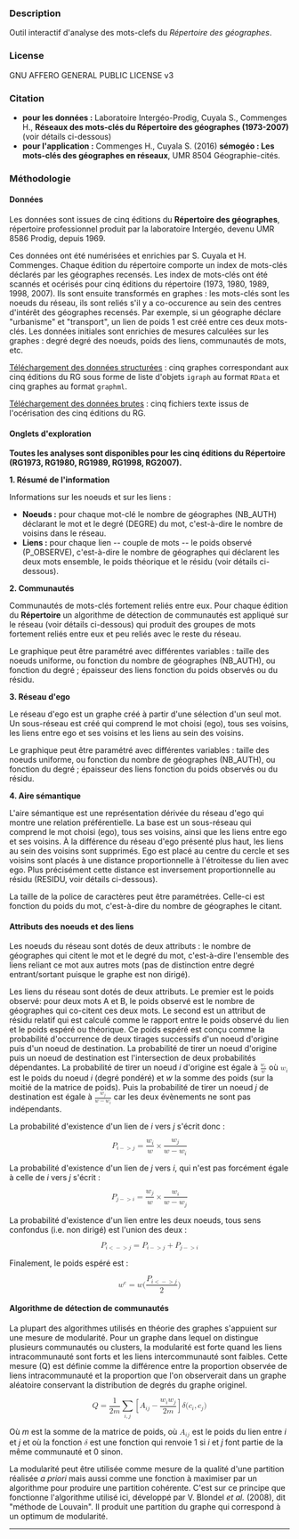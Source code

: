 
### Description
Outil interactif d'analyse des mots-clefs du *Répertoire des géographes*.

### License

GNU AFFERO GENERAL PUBLIC LICENSE v3

### Citation

- **pour les données :** Laboratoire Intergéo-Prodig, Cuyala S., Commenges H., **Réseaux des mots-clés du Répertoire des géographes (1973-2007)** (voir détails ci-dessous)
- **pour l'application :** Commenges H., Cuyala S. (2016) **sémogéo : Les mots-clés des géographes en réseaux**, UMR 8504 Géographie-cités.


### Méthodologie

#### Données

Les données sont issues de cinq éditions du **Répertoire des géographes**, répertoire professionnel produit par la laboratoire Intergéo, devenu UMR 8586 Prodig, depuis 1969.

Ces données ont été numérisées et enrichies par S. Cuyala et H. Commenges. Chaque édition du répertoire comporte un index de mots-clés déclarés par les géographes recensés. Les index de mots-clés ont été scannés et océrisés pour cinq éditions du répertoire (1973, 1980, 1989, 1998, 2007). Ils sont ensuite transformés en graphes : les mots-clés sont les noeuds du réseau, ils sont reliés s'il y a co-occurence au sein des centres d'intérêt des géographes recensés. Par exemple, si un géographe déclare "urbanisme" et "transport", un lien de poids 1 est créé entre ces deux mots-clés. Les données initiales sont enrichies de mesures calculées sur les graphes : degré degré des noeuds, poids des liens, communautés de mots, etc.

[Téléchargement des données structurées](https://github.com/hcommenges/semogeo/raw/master/BBDD_semogeo.zip) : cinq graphes correspondant aux cinq éditions du RG sous forme de liste d'objets `igraph` au format `RData` et cinq graphes au format `graphml`.

[Téléchargement des données brutes](https://github.com/hcommenges/semogeo/raw/master/Texte_Index.zip) : cinq fichiers texte issus de l'océrisation des cinq éditions du RG.

#### Onglets d'exploration

**Toutes les analyses sont disponibles pour les cinq éditions du Répertoire (RG1973, RG1980, RG1989, RG1998, RG2007).**

**1. Résumé de l'information** 

Informations sur les noeuds et sur les liens :

- **Noeuds :** pour chaque mot-clé le nombre de géographes (NB_AUTH) déclarant le mot et le degré (DEGRE) du mot, c'est-à-dire le nombre de voisins dans le réseau.
- **Liens :** pour chaque lien -- couple de mots -- le poids observé (P_OBSERVE), c'est-à-dire le nombre de géographes qui déclarent les deux mots ensemble, le poids théorique et le résidu (voir détails ci-dessous).


**2. Communautés** 

Communautés de mots-clés fortement reliés entre eux. Pour chaque édition du **Répertoire** un algorithme de détection de communautés est appliqué sur le réseau (voir détails ci-dessous) qui produit des groupes de mots fortement reliés entre eux et peu reliés avec le reste du réseau.

Le graphique peut être paramétré avec différentes variables : taille des noeuds uniforme, ou fonction du nombre de géographes (NB_AUTH), ou fonction du degré ; épaisseur des liens fonction du poids observés ou du résidu. 

**3. Réseau d'ego** 

Le réseau d'ego est un graphe créé à partir d'une sélection d'un seul mot. Un sous-réseau est créé qui comprend le mot choisi (ego), tous ses voisins, les liens entre ego et ses voisins et les liens au sein des voisins.

Le graphique peut être paramétré avec différentes variables : taille des noeuds uniforme, ou fonction du nombre de géographes (NB_AUTH), ou fonction du degré ; épaisseur des liens fonction du poids observés ou du résidu. 

**4. Aire sémantique** 

L'aire sémantique est une représentation dérivée du réseau d'ego qui montre une relation préférentielle. La base est un sous-réseau qui comprend le mot choisi (ego), tous ses voisins, ainsi que les liens entre ego et ses voisins. À la différence du réseau d'ego présenté plus haut, les liens au sein des voisins sont supprimés. Ego est placé au centre du cercle et ses voisins sont placés à une distance proportionnelle à l'étroitesse du lien avec ego. Plus précisément cette distance est inversement proportionnelle au résidu (RESIDU, voir détails ci-dessous).

La taille de la police de caractères peut être paramétrées. Celle-ci est fonction du poids du mot, c'est-à-dire du nombre de géographes le citant. 

#### Attributs des noeuds et des liens

Les noeuds du réseau sont dotés de deux attributs : le nombre de géographes qui citent le mot et le degré du mot, c'est-à-dire l'ensemble des liens reliant ce mot aux autres mots (pas de distinction entre degré entrant/sortant puisque le graphe est non dirigé). 

Les liens du réseau sont dotés de deux attributs. Le premier est le poids observé: pour deux mots A et B, le poids observé est le nombre de géographes qui co-citent ces deux mots. Le second est un attribut de résidu relatif qui est calculé comme le rapport entre le poids observé du lien et le poids espéré ou théorique. Ce poids espéré est conçu comme la probabilité d'occurrence de deux tirages successifs d'un noeud d'origine puis d'un noeud de destination. La probabilité de tirer un noeud d'origine puis un noeud de destination est l'intersection de deux probabilités dépendantes. La probabilité de tirer un noeud *i* d'origine est égale à <math xmlns="http://www.w3.org/1998/Math/MathML">
  <mfrac>
    <msub>
      <mi>w</mi>
      <mi>i</mi>
    </msub>
    <mi>w</mi>
  </mfrac>
</math> où <math xmlns="http://www.w3.org/1998/Math/MathML">
  <msub>
    <mi>w</mi>
    <mi>i</mi>
  </msub>
</math> est le poids du noeud *i* (degré pondéré) et *w* la somme des poids (sur la moitié de la matrice de poids). Puis la probabilité de tirer un noeud *j* de destination est égale à <math xmlns="http://www.w3.org/1998/Math/MathML">
  <mfrac>
    <msub>
      <mi>w</mi>
      <mi>j</mi>
    </msub>
    <mrow>
      <mi>w</mi>
      <mo>−</mo>
      <msub>
        <mi>w</mi>
        <mi>i</mi>
      </msub>
    </mrow>
  </mfrac>
</math> car les deux évènements ne sont pas indépendants. 

La probabilité d'existence d'un lien de *i* vers *j* s'écrit donc :

<math xmlns="http://www.w3.org/1998/Math/MathML" display="block">
  <msub>
    <mi>P</mi>
    <mrow class="MJX-TeXAtom-ORD">
      <mi>i</mi>
      <mo>&#x2212;<!-- − --></mo>
      <mo>&gt;</mo>
      <mi>j</mi>
    </mrow>
  </msub>
  <mo>=</mo>
  <mfrac>
    <msub>
      <mi>w</mi>
      <mi>i</mi>
    </msub>
    <mi>w</mi>
  </mfrac>
  <mo>&#x00D7;<!-- × --></mo>
  <mfrac>
    <msub>
      <mi>w</mi>
      <mi>j</mi>
    </msub>
    <mrow>
      <mi>w</mi>
      <mo>&#x2212;<!-- − --></mo>
      <msub>
        <mi>w</mi>
        <mi>i</mi>
      </msub>
    </mrow>
  </mfrac>
</math>

La probabilité d'existence d'un lien de *j* vers *i*, qui n'est pas forcément égale à celle de *i* vers *j* s'écrit :

<math xmlns="http://www.w3.org/1998/Math/MathML" display="block">
  <msub>
    <mi>P</mi>
    <mrow class="MJX-TeXAtom-ORD">
      <mi>j</mi>
      <mo>&#x2212;<!-- − --></mo>
      <mo>&gt;</mo>
      <mi>i</mi>
    </mrow>
  </msub>
  <mo>=</mo>
  <mfrac>
    <msub>
      <mi>w</mi>
      <mi>j</mi>
    </msub>
    <mi>w</mi>
  </mfrac>
  <mo>&#x00D7;<!-- × --></mo>
  <mfrac>
    <msub>
      <mi>w</mi>
      <mi>i</mi>
    </msub>
    <mrow>
      <mi>w</mi>
      <mo>&#x2212;<!-- − --></mo>
      <msub>
        <mi>w</mi>
        <mi>j</mi>
      </msub>
    </mrow>
  </mfrac>
</math>

La probabilité d'existence d'un lien entre les deux noeuds, tous sens confondus (i.e. non dirigé) est l'union des deux :

<math xmlns="http://www.w3.org/1998/Math/MathML" display="block">
  <msub>
    <mi>P</mi>
    <mrow class="MJX-TeXAtom-ORD">
      <mi>i</mi>
      <mo>&lt;</mo>
      <mo>&#x2212;<!-- − --></mo>
      <mo>&gt;</mo>
      <mi>j</mi>
    </mrow>
  </msub>
  <mo>=</mo>
  <msub>
    <mi>P</mi>
    <mrow class="MJX-TeXAtom-ORD">
      <mi>i</mi>
      <mo>&#x2212;<!-- − --></mo>
      <mo>&gt;</mo>
      <mi>j</mi>
    </mrow>
  </msub>
  <mo>+</mo>
  <msub>
    <mi>P</mi>
    <mrow class="MJX-TeXAtom-ORD">
      <mi>j</mi>
      <mo>&#x2212;<!-- − --></mo>
      <mo>&gt;</mo>
      <mi>i</mi>
    </mrow>
  </msub>
</math>

Finalement, le poids espéré est :

<math xmlns="http://www.w3.org/1998/Math/MathML" display="block">
  <msup>
    <mi>w</mi>
    <mrow class="MJX-TeXAtom-ORD">
      <mi>e</mi>
    </mrow>
  </msup>
  <mo>=</mo>
  <mi>w</mi>
  <mo stretchy="false">(</mo>
  <mfrac>
    <msub>
      <mi>P</mi>
      <mrow class="MJX-TeXAtom-ORD">
        <mi>i</mi>
        <mo>&lt;</mo>
        <mo>&#x2212;<!-- − --></mo>
        <mo>&gt;</mo>
        <mi>j</mi>
      </mrow>
    </msub>
    <mn>2</mn>
  </mfrac>
  <mo stretchy="false">)</mo>
</math>

#### Algorithme de détection de communautés

La plupart des algorithmes utilisés en théorie des graphes s'appuient sur une mesure de modularité. Pour un graphe dans lequel on distingue plusieurs communautés ou clusters, la modularité est forte quand les liens intracommunauté sont forts et les liens intercommunauté sont faibles. Cette mesure (Q) est définie comme la différence entre la proportion observée de liens intracommunauté et la proportion que l'on observerait dans un graphe aléatoire conservant la distribution de degrés du graphe originel.


<math xmlns="http://www.w3.org/1998/Math/MathML" display="block">
  <mi>Q</mi>
  <mo>=</mo>
  <mfrac>
    <mn>1</mn>
    <mrow>
      <mn>2</mn>
      <mi>m</mi>
    </mrow>
  </mfrac>
  <munder>
    <mo>&#x2211;<!-- ∑ --></mo>
    <mrow class="MJX-TeXAtom-ORD">
      <mi>i</mi>
      <mo>,</mo>
      <mi>j</mi>
    </mrow>
  </munder>
  <mrow class="MJX-TeXAtom-ORD">
    <mo maxsize="1.623em" minsize="1.623em">[</mo>
  </mrow>
  <msub>
    <mi>A</mi>
    <mrow class="MJX-TeXAtom-ORD">
      <mi>i</mi>
      <mi>j</mi>
    </mrow>
  </msub>
  <mo>&#x2212;<!-- − --></mo>
  <mfrac>
    <mrow>
      <msub>
        <mi>w</mi>
        <mi>i</mi>
      </msub>
      <msub>
        <mi>w</mi>
        <mi>j</mi>
      </msub>
    </mrow>
    <mrow>
      <mn>2</mn>
      <mi>m</mi>
    </mrow>
  </mfrac>
  <mrow class="MJX-TeXAtom-ORD">
    <mo maxsize="1.623em" minsize="1.623em">]</mo>
  </mrow>
  <mi>&#x03B4;<!-- δ --></mi>
  <mo stretchy="false">(</mo>
  <msub>
    <mi>c</mi>
    <mi>i</mi>
  </msub>
  <mo>,</mo>
  <msub>
    <mi>c</mi>
    <mi>j</mi>
  </msub>
  <mo stretchy="false">)</mo>
</math>

Où *m* est la somme de la matrice de poids, où <math xmlns="http://www.w3.org/1998/Math/MathML">
  <msub>
    <mi>A</mi>
    <mrow class="MJX-TeXAtom-ORD">
      <mi>i</mi>
      <mi>j</mi>
    </mrow>
  </msub>
</math> est le poids du lien entre *i* et *j* et où la fonction <math xmlns="http://www.w3.org/1998/Math/MathML">
  <mi>&#x03B4;</mi>
</math> est une fonction qui renvoie 1 si *i* et *j* font partie de la même communauté et 0 sinon.

La modularité peut être utilisée comme mesure de la qualité d'une partition réalisée *a priori* mais aussi comme une fonction à maximiser par un algorithme pour produire une partition cohérente. C'est sur ce principe que fonctionne l'algorithme utilisé ici, développé par V. Blondel *et al.* (2008), dit "méthode de Louvain". Il produit une partition du graphe qui correspond à un optimum de modularité.

------


